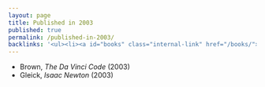 ```yaml
---
layout: page
title: Published in 2003
published: true
permalink: /published-in-2003/
backlinks: '<ul><li><a id="books" class="internal-link" href="/books/">Books</a></li></ul>'
---
```


* Brown, _The Da Vinci Code_ (2003) 
* Gleick, _Isaac Newton_ (2003) 
